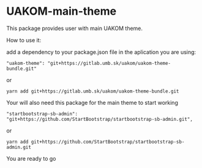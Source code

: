 # UAKOM-main-theme
This package provides user with main UAKOM theme. 

How to use it:

add a dependency to your package.json file in the aplication you are using:

`"uakom-theme": "git+https://gitlab.umb.sk/uakom/uakom-theme-bundle.git"`

or 

`yarn add git+https://gitlab.umb.sk/uakom/uakom-theme-bundle.git`

Your will also need this package for the main theme to start working

`"startbootstrap-sb-admin": "git+https://github.com/StartBootstrap/startbootstrap-sb-admin.git",`

or 

`yarn add git+https://github.com/StartBootstrap/startbootstrap-sb-admin.git`

You are ready to go 
